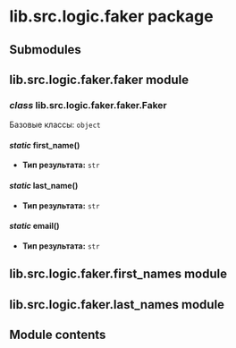 # lib.src.logic.faker package

## Submodules

## lib.src.logic.faker.faker module

### *class* lib.src.logic.faker.faker.Faker

Базовые классы: `object`

#### *static* first_name()

* **Тип результата:**
  `str`

#### *static* last_name()

* **Тип результата:**
  `str`

#### *static* email()

* **Тип результата:**
  `str`

## lib.src.logic.faker.first_names module

## lib.src.logic.faker.last_names module

## Module contents
